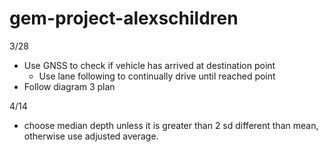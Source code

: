 # gem-project-alexschildren

3/28
- Use GNSS to check if vehicle has arrived at destination point
  - Use lane following to continually drive until reached point
- Follow diagram 3 plan 


4/14
- choose median depth unless it is greater than 2 sd different than mean, otherwise use adjusted average.